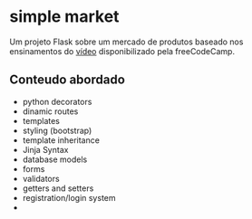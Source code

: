 # simple market

Um projeto Flask sobre um mercado de produtos baseado nos ensinamentos do [vídeo](https://youtu.be/Qr4QMBUPxWo) disponibilizado pela freeCodeCamp.

## Conteudo abordado
- python decorators
- dinamic routes
- templates
- styling (bootstrap)
- template inheritance
- Jinja Syntax
- database models
- forms
- validators
- getters and setters
- registration/login system
- 